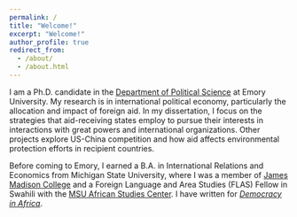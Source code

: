 ```yaml
---
permalink: /
title: "Welcome!"
excerpt: "Welcome!"
author_profile: true
redirect_from: 
  - /about/
  - /about.html
---
```


I am a Ph.D. candidate in the [Department of Political Science](http://polisci.emory.edu/home/) at Emory University. My research is in international political economy, particularly the allocation and impact of foreign aid. In my dissertation, I focus on the strategies that aid-receiving states employ to pursue their interests in interactions with great powers and international organizations. Other projects explore US-China competition and how aid affects environmental protection efforts in recipient countries. 

Before coming to Emory, I earned a B.A. in International Relations and Economics from Michigan State University, where I was a member of [James Madison College](http://jmc.msu.edu) and a Foreign Language and Area Studies (FLAS) Fellow in Swahili with the [MSU African Studies Center](https://africa.isp.msu.edu/). I have written for [*Democracy in Africa*](http://democracyinafrica.org). 